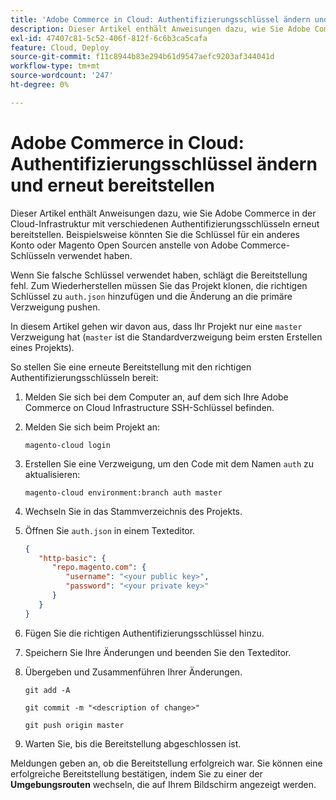 ```yaml
---
title: 'Adobe Commerce in Cloud: Authentifizierungsschlüssel ändern und erneut bereitstellen'
description: Dieser Artikel enthält Anweisungen dazu, wie Sie Adobe Commerce in der Cloud-Infrastruktur mit verschiedenen Authentifizierungsschlüsseln erneut bereitstellen. Beispielsweise könnten Sie die Schlüssel für ein anderes Konto oder Magento Open Sourcen anstelle von Adobe Commerce-Schlüsseln verwendet haben.
exl-id: 47407c81-5c52-406f-812f-6c6b3ca5cafa
feature: Cloud, Deploy
source-git-commit: f11c8944b83e294b61d9547aefc9203af344041d
workflow-type: tm+mt
source-wordcount: '247'
ht-degree: 0%

---
```


# Adobe Commerce in Cloud: Authentifizierungsschlüssel ändern und erneut bereitstellen

Dieser Artikel enthält Anweisungen dazu, wie Sie Adobe Commerce in der Cloud-Infrastruktur mit verschiedenen Authentifizierungsschlüsseln erneut bereitstellen. Beispielsweise könnten Sie die Schlüssel für ein anderes Konto oder Magento Open Sourcen anstelle von Adobe Commerce-Schlüsseln verwendet haben.

Wenn Sie falsche Schlüssel verwendet haben, schlägt die Bereitstellung fehl. Zum Wiederherstellen müssen Sie das Projekt klonen, die richtigen Schlüssel zu `auth.json` hinzufügen und die Änderung an die primäre Verzweigung pushen.

In diesem Artikel gehen wir davon aus, dass Ihr Projekt nur eine `master` Verzweigung hat (`master` ist die Standardverzweigung beim ersten Erstellen eines Projekts).

So stellen Sie eine erneute Bereitstellung mit den richtigen Authentifizierungsschlüsseln bereit:

1. Melden Sie sich bei dem Computer an, auf dem sich Ihre Adobe Commerce on Cloud Infrastructure SSH-Schlüssel befinden.
1. Melden Sie sich beim Projekt an:

   ```
   magento-cloud login
   ```

1. Erstellen Sie eine Verzweigung, um den Code mit dem Namen `auth` zu aktualisieren:

   ```
   magento-cloud environment:branch auth master
   ```

1. Wechseln Sie in das Stammverzeichnis des Projekts.
1. Öffnen Sie `auth.json` in einem Texteditor.

   ```json
   {
      "http-basic": {
         "repo.magento.com": {
            "username": "<your public key>",
            "password": "<your private key>"
         }
      }
   }
   ```

1. Fügen Sie die richtigen Authentifizierungsschlüssel hinzu.
1. Speichern Sie Ihre Änderungen und beenden Sie den Texteditor.
1. Übergeben und Zusammenführen Ihrer Änderungen.

   ```
   git add -A
   ```

   ```
   git commit -m "<description of change>"
   ```

   ```
   git push origin master
   ```

1. Warten Sie, bis die Bereitstellung abgeschlossen ist.

Meldungen geben an, ob die Bereitstellung erfolgreich war. Sie können eine erfolgreiche Bereitstellung bestätigen, indem Sie zu einer der **Umgebungsrouten** wechseln, die auf Ihrem Bildschirm angezeigt werden.
